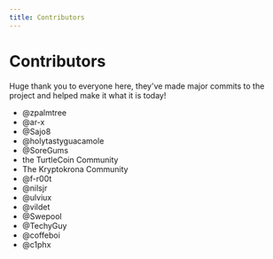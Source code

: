 ```yaml
---
title: Contributors
---
```


# Contributors

Huge thank you to everyone here, they've made major commits to the project and helped make it what it is today!

* @zpalmtree
* @ar-x
* @Sajo8
* @holytastyguacamole
* @SoreGums
* the TurtleCoin Community
* The Kryptokrona Community
* @f-r00t
* @nilsjr
* @ulviux
* @vildet
* @Swepool
* @TechyGuy
* @coffeboi
* @c1phx
